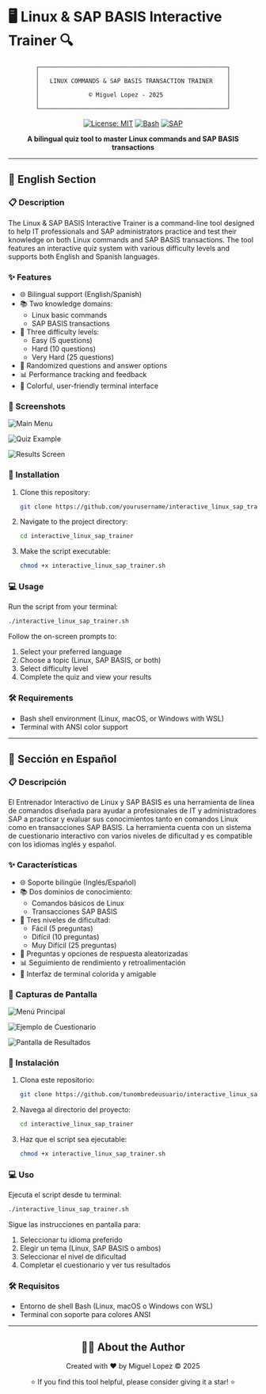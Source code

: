 # 🖥️ Linux & SAP BASIS Interactive Trainer 🔍

<div align="center">
  
```
┌─────────────────────────────────────────────────────┐
│                                                     │
│   LINUX COMMANDS & SAP BASIS TRANSACTION TRAINER    │
│                                                     │
│              © Miguel Lopez - 2025                  │
│                                                     │
└─────────────────────────────────────────────────────┘
```
  
[![License: MIT](https://img.shields.io/badge/License-MIT-yellow.svg)](https://opensource.org/licenses/MIT)
[![Bash](https://img.shields.io/badge/Shell-Bash-blue.svg)](https://www.gnu.org/software/bash/)
[![SAP](https://img.shields.io/badge/SAP-BASIS-orange.svg)](https://www.sap.com/)

**A bilingual quiz tool to master Linux commands and SAP BASIS transactions**

</div>

---

## 📜 English Section

### 📋 Description

The Linux & SAP BASIS Interactive Trainer is a command-line tool designed to help IT professionals and SAP administrators practice and test their knowledge on both Linux commands and SAP BASIS transactions. The tool features an interactive quiz system with various difficulty levels and supports both English and Spanish languages.

### ✨ Features

- 🌐 Bilingual support (English/Spanish)
- 📚 Two knowledge domains:
  - Linux basic commands
  - SAP BASIS transactions
- 🎯 Three difficulty levels:
  - Easy (5 questions)
  - Hard (10 questions)
  - Very Hard (25 questions)
- 🔄 Randomized questions and answer options
- 📊 Performance tracking and feedback
- 🎨 Colorful, user-friendly terminal interface

### 📸 Screenshots

<!-- Place for screenshots -->
![Main Menu](/imgs/main_menu.png)

![Quiz Example](imgs/ejemplo_cuestionario.png)

![Results Screen](imgs/pantalla_resultados.png)

### 🚀 Installation

1. Clone this repository:
   ```bash
   git clone https://github.com/yourusername/interactive_linux_sap_trainer.git
   ```

2. Navigate to the project directory:
   ```bash
   cd interactive_linux_sap_trainer
   ```

3. Make the script executable:
   ```bash
   chmod +x interactive_linux_sap_trainer.sh
   ```

### 💻 Usage

Run the script from your terminal:

```bash
./interactive_linux_sap_trainer.sh
```

Follow the on-screen prompts to:
1. Select your preferred language
2. Choose a topic (Linux, SAP BASIS, or both)
3. Select difficulty level
4. Complete the quiz and view your results

### 🛠️ Requirements

- Bash shell environment (Linux, macOS, or Windows with WSL)
- Terminal with ANSI color support

---

## 📜 Sección en Español

### 📋 Descripción

El Entrenador Interactivo de Linux y SAP BASIS es una herramienta de línea de comandos diseñada para ayudar a profesionales de IT y administradores SAP a practicar y evaluar sus conocimientos tanto en comandos Linux como en transacciones SAP BASIS. La herramienta cuenta con un sistema de cuestionario interactivo con varios niveles de dificultad y es compatible con los idiomas inglés y español.

### ✨ Características

- 🌐 Soporte bilingüe (Inglés/Español)
- 📚 Dos dominios de conocimiento:
  - Comandos básicos de Linux
  - Transacciones SAP BASIS
- 🎯 Tres niveles de dificultad:
  - Fácil (5 preguntas)
  - Difícil (10 preguntas)
  - Muy Difícil (25 preguntas)
- 🔄 Preguntas y opciones de respuesta aleatorizadas
- 📊 Seguimiento de rendimiento y retroalimentación
- 🎨 Interfaz de terminal colorida y amigable

### 📸 Capturas de Pantalla

<!-- Lugar para capturas de pantalla -->
![Menú Principal](imgs/main_menu.png)

![Ejemplo de Cuestionario](imgs/ejemplo_cuestionario.png)

![Pantalla de Resultados](imgs/pantalla_resultados.png)

### 🚀 Instalación

1. Clona este repositorio:
   ```bash
   git clone https://github.com/tunombredeusuario/interactive_linux_sap_trainer.git
   ```

2. Navega al directorio del proyecto:
   ```bash
   cd interactive_linux_sap_trainer
   ```

3. Haz que el script sea ejecutable:
   ```bash
   chmod +x interactive_linux_sap_trainer.sh
   ```

### 💻 Uso

Ejecuta el script desde tu terminal:

```bash
./interactive_linux_sap_trainer.sh
```

Sigue las instrucciones en pantalla para:
1. Seleccionar tu idioma preferido
2. Elegir un tema (Linux, SAP BASIS o ambos)
3. Seleccionar el nivel de dificultad
4. Completar el cuestionario y ver tus resultados

### 🛠️ Requisitos

- Entorno de shell Bash (Linux, macOS o Windows con WSL)
- Terminal con soporte para colores ANSI

---

<div align="center">
  
## 👨‍💻 About the Author

Created with ❤️ by Miguel Lopez © 2025

⭐ If you find this tool helpful, please consider giving it a star! ⭐

</div>
